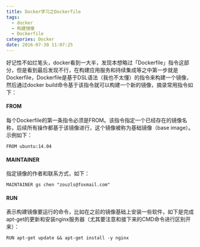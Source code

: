 ```yaml
---
title: Docker学习之Dockerfile
tags:
  - docker
  - 构建镜像
  - Dockerfile
categories: Docker
date: 2016-07-30 11:07:25
---
```


好记性不如烂笔头，docker看到一大半，发现本想略过「Dockerfile」指令这部分，但是看到最后发现不行，在构建应用服务和持续集成等之中第一步就是Dockerfile，Dockerfile是基于DSL语法（我也不太懂）的指令来构建一个镜像，然后通过docker build命令基于该指令就可以构建一个新的镜像，摘录常用指令如下：
<!--more-->
#### FROM
每个Dockerfile的第一条指令必须是FROM。该指令指定一个已经存在的镜像名称，后续所有操作都基于该镜像进行，这个镜像被称为基础镜像（base image）。示例如下：
```
FROM ubuntu:14.04
```
#### MAINTAINER
指定镜像的作者和联系方式，如下：
```
MAINTAINER gs chen "zouzls@foxmail.com"
```
#### RUN
表示构建镜像要运行的命令，比如在之前的镜像基础上安装一些软件，如下是完成apt-get的更新和安装nginx服务器（尤其要注意和接下来的CMD命令进行区别开来）：
```
RUN apt-get update && apt-get install -y nginx
```


